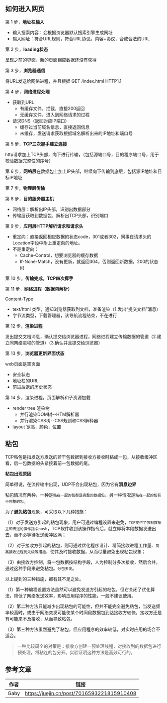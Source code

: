 ## 如何进入网页

第 1 步，**地址栏输入**

- 输入搜索内容：会根据浏览器默认搜索引擎生成网址
- 输入网址：符合URL规则，符合URL协议。内容+协议，合成合法的URL

第 2 步，**loading状态**

呈现之前的界面，新的页面相应数据还没有获得

第 3 步，**浏览器通信**

将URL发送给网络进程，并且根据 GET /index.html HTTP1.1

第 4 步，**网络进程处理**

- 获取到URL
  - 有缓存文件，拦截，直接200返回
  - 无缓存文件，进入到网络请求的过程
- 请求DNS（返回对应IP端口）
  - 缓存过当前域名信息，直接返回信息
  - 未缓存，发送请求获取根据域名解析出来的IP地址和端口号

第 5 步，**TCP三次握手建立连接**

http请求加上TCP头部，向下进行传输，（包括源端口号，目的程序端口号，用于校验数据完整性的序号）

第 6 步，**网络层**在数据包上加上IP头部，继续向下传输到底层，包括源IP地址和目标IP地址

第 7 步，**物理层传输**

第 8 步，**目的服务器主机**

- 网络层：解析出IP头部，识别出数据部分
- 传输层获取到数据包，解析出TCP头部，识别端口

第 9 步，**应用层HTTP解析请求和请求头**

- 重定向：直接返回相应数据的状态code，301或者302，同事在请求头的Location字段中附上重定向的地址。
- 不是重定向：
  - Cache-Control，想要浏览器的缓存数据
  - If-None-Match，没有更新，就返回304，否则返回新数据，200的状态码

第 10 步，**传输完成，TCP四次挥手**

第 11 步，**网络进程（数据包解析）**

Content-Type

- text/html 类型，通知浏览器获取到文档，准备渲染（1.发出“提交文档”消息）
- 字节流类型，下载管理器，该导航流程结束，不在进行

第 12 步，**渲染进程**

发出提交文档消息，确认提交给浏览器进程，网络进程建立传输数据的管道（2.建立同网络进程的管道）（3.确认并且提交给浏览器）

第 13 步，**浏览器更新界面状态**

web页面是空页面

- 安全状态
- 地址栏的URL
- 前进后退的历史状态

第 14 步，渲染进程，页面解析和子资源加载

- render tree 渲染树
  - 并行渲染DOM树--HTM解析器
  - 并行渲染CSS树--CSS规则和CSS解释器
- layout 宽高，颜色，位置

## 粘包

TCP粘包是指发送方发送的若干包数据到接收方接收时粘成一包，从接收缓冲区看，后一包数据的头紧接着前一包数据的尾。

**粘包出现原因**

简单得说，在流传输中出现，UDP不会出现粘包，因为它有**消息边界**

粘包情况有两种，一种是`粘在一起的包都是完整的数据包`，另一种情况是`粘在一起的包有不完整的包`。

为了**避免粘包**现象，可采取以下几种措施：

（1）对于发送方引起的粘包现象，用户可通过编程设置来避免，`TCP提供了强制数据立即传送的操作指令push`，TCP软件收到该操作指令后，就立即将本段数据发送出去，而不必等待发送缓冲区满；

（2）对于接收方引起的粘包，则可通过优化程序设计、精简接收进程工作量、`提高接收进程优先级等措施`，使其及时接收数据，从而尽量避免出现粘包现象；

（3）由接收方控制，将一包数据按结构字段，人为控制分多次接收，然后合并，通过这种手段来避免粘包。`分包多发`。

以上提到的三种措施，都有其不足之处。

（1）第一种编程设置方法虽然可以避免发送方引起的粘包，但它关闭了优化算法，降低了网络发送效率，影响应用程序的性能，一般不建议使用。

（2）第二种方法只能减少出现粘包的可能性，但并不能完全避免粘包，当发送频率较高时，或由于网络突发可能使某个时间段数据包到达接收方较快，接收方还是有可能来不及接收，从而导致粘包。

（3）第三种方法虽然避免了粘包，但应用程序的效率较低，对实时应用的场合不适合。

> 一种比较周全的对策是：接收方创建一预处理线程，对接收到的数据包进行预处理，将粘连的包分开。实验证明这种方法是高效可行的。



## 参考文章

| 作者 | 链接                                       |
| ---- | ------------------------------------------ |
| Gaby | https://juejin.cn/post/7016593221815910408 |

